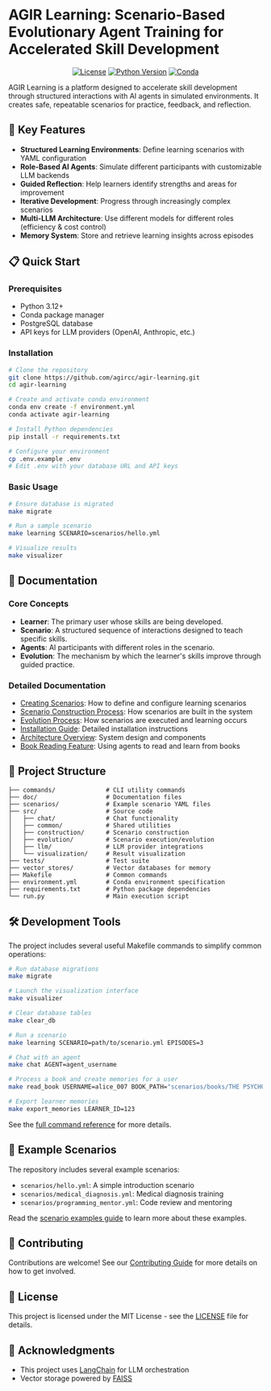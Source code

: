# AGIR Learning: Scenario-Based Evolutionary Agent Training for Accelerated Skill Development

<div align="center">

[![License](https://img.shields.io/badge/license-MIT-blue.svg)](LICENSE)
[![Python Version](https://img.shields.io/badge/python-3.12-blue.svg)](https://www.python.org/downloads/release/python-3120/)
[![Conda](https://img.shields.io/badge/conda-environment-green.svg)](environment.yml)

</div>

AGIR Learning is a platform designed to accelerate skill development through structured interactions with AI agents in simulated environments. It creates safe, repeatable scenarios for practice, feedback, and reflection.

## 🚀 Key Features

- **Structured Learning Environments**: Define learning scenarios with YAML configuration
- **Role-Based AI Agents**: Simulate different participants with customizable LLM backends
- **Guided Reflection**: Help learners identify strengths and areas for improvement
- **Iterative Development**: Progress through increasingly complex scenarios
- **Multi-LLM Architecture**: Use different models for different roles (efficiency & cost control)
- **Memory System**: Store and retrieve learning insights across episodes

## 📋 Quick Start

### Prerequisites

- Python 3.12+
- Conda package manager
- PostgreSQL database
- API keys for LLM providers (OpenAI, Anthropic, etc.)

### Installation

```bash
# Clone the repository
git clone https://github.com/agircc/agir-learning.git
cd agir-learning

# Create and activate conda environment
conda env create -f environment.yml
conda activate agir-learning

# Install Python dependencies
pip install -r requirements.txt

# Configure your environment
cp .env.example .env
# Edit .env with your database URL and API keys
```

### Basic Usage

```bash
# Ensure database is migrated
make migrate

# Run a sample scenario
make learning SCENARIO=scenarios/hello.yml

# Visualize results
make visualizer
```

## 📖 Documentation

### Core Concepts

- **Learner**: The primary user whose skills are being developed.
- **Scenario**: A structured sequence of interactions designed to teach specific skills.
- **Agents**: AI participants with different roles in the scenario.
- **Evolution**: The mechanism by which the learner's skills improve through guided practice.

### Detailed Documentation

- [Creating Scenarios](doc/create_scenario.md): How to define and configure learning scenarios
- [Scenario Construction Process](doc/construction.md): How scenarios are built in the system
- [Evolution Process](doc/evolution.md): How scenarios are executed and learning occurs
- [Installation Guide](doc/installation.md): Detailed installation instructions
- [Architecture Overview](doc/architecture.md): System design and components
- [Book Reading Feature](doc/book_reading.md): Using agents to read and learn from books

## 🧩 Project Structure

```
├── commands/              # CLI utility commands
├── doc/                   # Documentation files
├── scenarios/             # Example scenario YAML files
├── src/                   # Source code
│   ├── chat/              # Chat functionality
│   ├── common/            # Shared utilities
│   ├── construction/      # Scenario construction
│   ├── evolution/         # Scenario execution/evolution
│   ├── llm/               # LLM provider integrations
│   └── visualization/     # Result visualization
├── tests/                 # Test suite
├── vector_stores/         # Vector databases for memory
├── Makefile               # Common commands
├── environment.yml        # Conda environment specification
├── requirements.txt       # Python package dependencies
└── run.py                 # Main execution script
```

## 🛠️ Development Tools

The project includes several useful Makefile commands to simplify common operations:

```bash
# Run database migrations
make migrate

# Launch the visualization interface
make visualizer

# Clear database tables
make clear_db

# Run a scenario
make learning SCENARIO=path/to/scenario.yml EPISODES=3

# Chat with an agent
make chat AGENT=agent_username

# Process a book and create memories for a user
make read_book USERNAME=alice_007 BOOK_PATH="scenarios/books/THE PSYCHOLOGY OF THE EMOTIONS.txt"

# Export learner memories
make export_memories LEARNER_ID=123
```

See the [full command reference](doc/commands.md) for more details.

## 🧪 Example Scenarios

The repository includes several example scenarios:

- `scenarios/hello.yml`: A simple introduction scenario
- `scenarios/medical_diagnosis.yml`: Medical diagnosis training
- `scenarios/programming_mentor.yml`: Code review and mentoring

Read the [scenario examples guide](doc/scenario_examples.md) to learn more about these examples.

## 🤝 Contributing

Contributions are welcome! See our [Contributing Guide](doc/contributing.md) for more details on how to get involved.

## 📄 License

This project is licensed under the MIT License - see the [LICENSE](LICENSE) file for details.

## 🙏 Acknowledgments

- This project uses [LangChain](https://github.com/langchain-ai/langchain) for LLM orchestration
- Vector storage powered by [FAISS](https://github.com/facebookresearch/faiss)